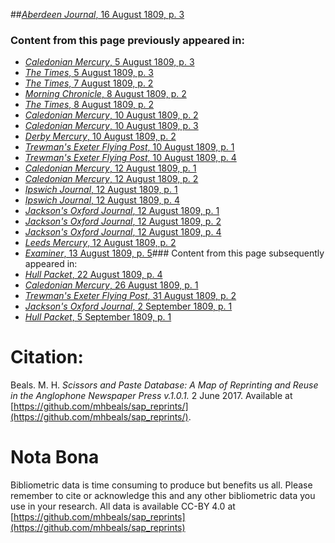 ##[*Aberdeen Journal*, 16 August 1809, p. 3](https://mhbeals.github.io/sap_html/Aberdeen-Journal/Aberdeen-Journal-16-August-1809-p-3)

### Content from this page previously appeared in:
+ [*Caledonian Mercury*, 5 August 1809, p. 3](https://mhbeals.github.io/sap_html/Caledonian-Mercury/Caledonian-Mercury-5-August-1809-p-3)
+ [*The Times*, 5 August 1809, p. 3](https://mhbeals.github.io/sap_html/The-Times/The-Times-5-August-1809-p-3)
+ [*The Times*, 7 August 1809, p. 2](https://mhbeals.github.io/sap_html/The-Times/The-Times-7-August-1809-p-2)
+ [*Morning Chronicle*, 8 August 1809, p. 2](https://mhbeals.github.io/sap_html/Morning-Chronicle/Morning-Chronicle-8-August-1809-p-2)
+ [*The Times*, 8 August 1809, p. 2](https://mhbeals.github.io/sap_html/The-Times/The-Times-8-August-1809-p-2)
+ [*Caledonian Mercury*, 10 August 1809, p. 2](https://mhbeals.github.io/sap_html/Caledonian-Mercury/Caledonian-Mercury-10-August-1809-p-2)
+ [*Caledonian Mercury*, 10 August 1809, p. 3](https://mhbeals.github.io/sap_html/Caledonian-Mercury/Caledonian-Mercury-10-August-1809-p-3)
+ [*Derby Mercury*, 10 August 1809, p. 2](https://mhbeals.github.io/sap_html/Derby-Mercury/Derby-Mercury-10-August-1809-p-2)
+ [*Trewman's Exeter Flying Post*, 10 August 1809, p. 1](https://mhbeals.github.io/sap_html/Trewman's-Exeter-Flying-Post/Trewman's-Exeter-Flying-Post-10-August-1809-p-1)
+ [*Trewman's Exeter Flying Post*, 10 August 1809, p. 4](https://mhbeals.github.io/sap_html/Trewman's-Exeter-Flying-Post/Trewman's-Exeter-Flying-Post-10-August-1809-p-4)
+ [*Caledonian Mercury*, 12 August 1809, p. 1](https://mhbeals.github.io/sap_html/Caledonian-Mercury/Caledonian-Mercury-12-August-1809-p-1)
+ [*Caledonian Mercury*, 12 August 1809, p. 2](https://mhbeals.github.io/sap_html/Caledonian-Mercury/Caledonian-Mercury-12-August-1809-p-2)
+ [*Ipswich Journal*, 12 August 1809, p. 1](https://mhbeals.github.io/sap_html/Ipswich-Journal/Ipswich-Journal-12-August-1809-p-1)
+ [*Ipswich Journal*, 12 August 1809, p. 4](https://mhbeals.github.io/sap_html/Ipswich-Journal/Ipswich-Journal-12-August-1809-p-4)
+ [*Jackson's Oxford Journal*, 12 August 1809, p. 1](https://mhbeals.github.io/sap_html/Jackson's-Oxford-Journal/Jackson's-Oxford-Journal-12-August-1809-p-1)
+ [*Jackson's Oxford Journal*, 12 August 1809, p. 2](https://mhbeals.github.io/sap_html/Jackson's-Oxford-Journal/Jackson's-Oxford-Journal-12-August-1809-p-2)
+ [*Jackson's Oxford Journal*, 12 August 1809, p. 4](https://mhbeals.github.io/sap_html/Jackson's-Oxford-Journal/Jackson's-Oxford-Journal-12-August-1809-p-4)
+ [*Leeds Mercury*, 12 August 1809, p. 2](https://mhbeals.github.io/sap_html/Leeds-Mercury/Leeds-Mercury-12-August-1809-p-2)
+ [*Examiner*, 13 August 1809, p. 5](https://mhbeals.github.io/sap_html/Examiner/Examiner-13-August-1809-p-5)### Content from this page subsequently appeared in:
+ [*Hull Packet*, 22 August 1809, p. 4](https://mhbeals.github.io/sap_html/Hull-Packet/Hull-Packet-22-August-1809-p-4)
+ [*Caledonian Mercury*, 26 August 1809, p. 1](https://mhbeals.github.io/sap_html/Caledonian-Mercury/Caledonian-Mercury-26-August-1809-p-1)
+ [*Trewman's Exeter Flying Post*, 31 August 1809, p. 2](https://mhbeals.github.io/sap_html/Trewman's-Exeter-Flying-Post/Trewman's-Exeter-Flying-Post-31-August-1809-p-2)
+ [*Jackson's Oxford Journal*, 2 September 1809, p. 1](https://mhbeals.github.io/sap_html/Jackson's-Oxford-Journal/Jackson's-Oxford-Journal-2-September-1809-p-1)
+ [*Hull Packet*, 5 September 1809, p. 1](https://mhbeals.github.io/sap_html/Hull-Packet/Hull-Packet-5-September-1809-p-1)
                    
# Citation: 

Beals. M. H. *Scissors and Paste Database: A Map of Reprinting and Reuse in the Anglophone Newspaper Press v.1.0.1.* 2 June 2017. Available at [https://github.com/mhbeals/sap_reprints/](https://github.com/mhbeals/sap_reprints/). 
                    
# Nota Bona

Bibliometric data is time consuming to produce but benefits us all. Please remember to cite or acknowledge this and any other bibliometric data you use in your research. All data is available CC-BY 4.0 at [https://github.com/mhbeals/sap_reprints](https://github.com/mhbeals/sap_reprints)